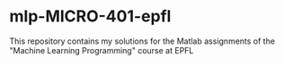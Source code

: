 # mlp-MICRO-401-epfl
This repository contains my solutions for the Matlab assignments of the "Machine Learning Programming" course at EPFL
